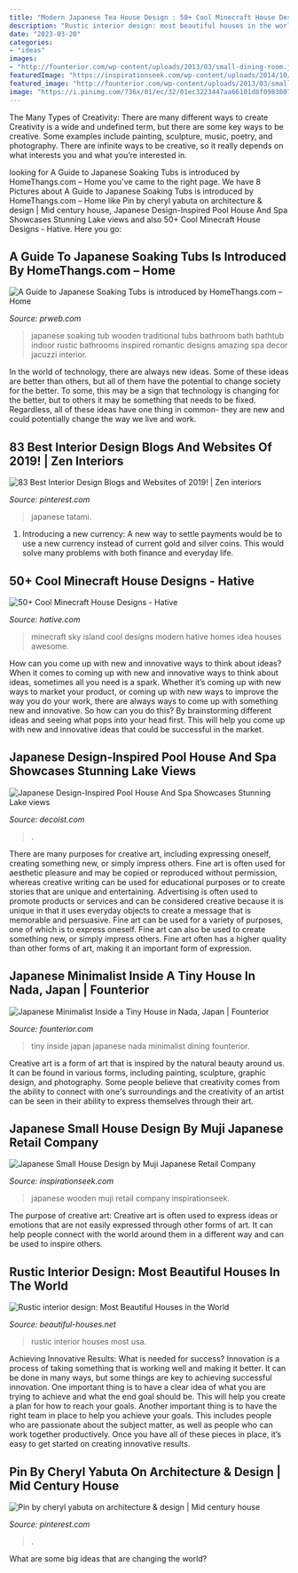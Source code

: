 ```yaml
---
title: "Modern Japanese Tea House Design : 50+ Cool Minecraft House Designs"
description: "Rustic interior design: most beautiful houses in the world"
date: "2023-03-20"
categories:
- "ideas"
images:
- "http://founterior.com/wp-content/uploads/2013/03/small-dining-room.jpg"
featuredImage: "https://inspirationseek.com/wp-content/uploads/2014/10/Japanese-Wooden-Small-House.jpg"
featured_image: "http://founterior.com/wp-content/uploads/2013/03/small-dining-room.jpg"
image: "https://i.pinimg.com/736x/01/ec/32/01ec3223447aa66101d8f098380705b8.jpg"
---
```



The Many Types of Creativity: There are many different ways to create
Creativity is a wide and undefined term, but there are some key ways to be creative. Some examples include painting, sculpture, music, poetry, and photography. There are infinite ways to be creative, so it really depends on what interests you and what you’re interested in.

	

		
looking for A Guide to Japanese Soaking Tubs is introduced by HomeThangs.com – Home you've came to the right page. We have 8 Pictures about A Guide to Japanese Soaking Tubs is introduced by HomeThangs.com – Home like Pin by cheryl yabuta on architecture &amp; design | Mid century house, Japanese Design-Inspired Pool House And Spa Showcases Stunning Lake views and also 50+ Cool Minecraft House Designs - Hative. Here you go:
		
    
## A Guide To Japanese Soaking Tubs Is Introduced By HomeThangs.com – Home

<img loading=lazy src="http://ww1.prweb.com/prfiles/2012/11/07/10108594/Traditional-Wooden-Japanese-Soaking-Tub.jpg" onerror="this.onerror=null;this.src='https://tse2.mm.bing.net/th?id=OIP.KkyAMPjrtpavPGBFUdlCNAHaHa&amp;pid=15.1';" alt="A Guide to Japanese Soaking Tubs is introduced by HomeThangs.com – Home">

_Source: prweb.com_

>japanese soaking tub wooden traditional tubs bathroom bath bathtub indoor rustic bathrooms inspired romantic designs amazing spa decor jacuzzi interior. 

	

In the world of technology, there are always new ideas. Some of these ideas are better than others, but all of them have the potential to change society for the better. To some, this may be a sign that technology is changing for the better, but to others it may be something that needs to be fixed. Regardless, all of these ideas have one thing in common- they are new and could potentially change the way we live and work.

    
## 83 Best Interior Design Blogs And Websites Of 2019! | Zen Interiors

<img loading=lazy src="https://i.pinimg.com/736x/3b/26/64/3b26643a5546ae13776e7ee6ddee7d39.jpg" onerror="this.onerror=null;this.src='https://tse3.mm.bing.net/th?id=OIP.PWCuKgD_ZuB_gJ_0rsjbsQHaK9&amp;pid=15.1';" alt="83 Best Interior Design Blogs and Websites of 2019! | Zen interiors">

_Source: pinterest.com_

>japanese tatami. 

	

1. Introducing a new currency: A new way to settle payments would be to use a new currency instead of current gold and silver coins. This would solve many problems with both finance and everyday life.

    
## 50+ Cool Minecraft House Designs - Hative

<img loading=lazy src="https://hative.com/wp-content/uploads/2014/02/minecraft-houses/minecraft-sky-island-27.jpg" onerror="this.onerror=null;this.src='https://tse4.mm.bing.net/th?id=OIP.RskuuKUZzzArnnnZg6IT0QHaEP&amp;pid=15.1';" alt="50+ Cool Minecraft House Designs - Hative">

_Source: hative.com_

>minecraft sky island cool designs modern hative homes idea houses awesome. 

	

How can you come up with new and innovative ways to think about ideas?
When it comes to coming up with new and innovative ways to think about ideas, sometimes all you need is a spark. Whether it’s coming up with new ways to market your product, or coming up with new ways to improve the way you do your work, there are always ways to come up with something new and innovative. So how can you do this? By brainstorming different ideas and seeing what pops into your head first. This will help you come up with new and innovative ideas that could be successful in the market.

    
## Japanese Design-Inspired Pool House And Spa Showcases Stunning Lake Views

<img loading=lazy src="https://cdn.decoist.com/wp-content/uploads/2014/03/Tranquil-Japanese-bath-house.jpg" onerror="this.onerror=null;this.src='https://tse4.mm.bing.net/th?id=OIP.LiVZtTRgan1ioun4H14FiwHaKD&amp;pid=15.1';" alt="Japanese Design-Inspired Pool House And Spa Showcases Stunning Lake views">

_Source: decoist.com_

>. 

	

There are many purposes for creative art, including expressing oneself, creating something new, or simply impress others. Fine art is often used for aesthetic pleasure and may be copied or reproduced without permission, whereas creative writing can be used for educational purposes or to create stories that are unique and entertaining. Advertising is often used to promote products or services and can be considered creative because it is unique in that it uses everyday objects to create a message that is memorable and persuasive.
Fine art can be used for a variety of purposes, one of which is to express oneself. Fine art can also be used to create something new, or simply impress others. Fine art often has a higher quality than other forms of art, making it an important form of expression.

    
## Japanese Minimalist Inside A Tiny House In Nada, Japan | Founterior

<img loading=lazy src="http://founterior.com/wp-content/uploads/2013/03/small-dining-room.jpg" onerror="this.onerror=null;this.src='https://tse1.mm.bing.net/th?id=OIP.zdkVfxm22r_kkWjEFHe93AHaJ3&amp;pid=15.1';" alt="Japanese Minimalist Inside a Tiny House in Nada, Japan | Founterior">

_Source: founterior.com_

>tiny inside japan japanese nada minimalist dining founterior. 

	

Creative art is a form of art that is inspired by the natural beauty around us. It can be found in various forms, including painting, sculpture, graphic design, and photography. Some people believe that creativity comes from the ability to connect with one's surroundings and the creativity of an artist can be seen in their ability to express themselves through their art.

    
## Japanese Small House Design By Muji Japanese Retail Company

<img loading=lazy src="https://inspirationseek.com/wp-content/uploads/2014/10/Japanese-Wooden-Small-House.jpg" onerror="this.onerror=null;this.src='https://tse4.mm.bing.net/th?id=OIP.lNC_kwJxFZP9pXW15kcJ_gHaLH&amp;pid=15.1';" alt="Japanese Small House Design by Muji Japanese Retail Company">

_Source: inspirationseek.com_

>japanese wooden muji retail company inspirationseek. 

	

The purpose of creative art:
Creative art is often used to express ideas or emotions that are not easily expressed through other forms of art. It can help people connect with the world around them in a different way and can be used to inspire others.

    
## Rustic Interior Design: Most Beautiful Houses In The World

<img loading=lazy src="https://3.bp.blogspot.com/-KlUrR69F4J4/VNSZ6MPYmJI/AAAAAAAADiE/LtZ0rn8pZmI/s1600/Rustic%2Binterior%2B22.jpg" onerror="this.onerror=null;this.src='https://tse3.mm.bing.net/th?id=OIP.W3IMUTbBX60xQFOyq38B6AAAAA&amp;pid=15.1';" alt="Rustic interior design: Most Beautiful Houses in the World">

_Source: beautiful-houses.net_

>rustic interior houses most usa. 

	

Achieving Innovative Results: What is needed for success?
Innovation is a process of taking something that is working well and making it better. It can be done in many ways, but some things are key to achieving successful innovation. One important thing is to have a clear idea of what you are trying to achieve and what the end goal should be. This will help you create a plan for how to reach your goals. Another important thing is to have the right team in place to help you achieve your goals. This includes people who are passionate about the subject matter, as well as people who can work together productively. Once you have all of these pieces in place, it’s easy to get started on creating innovative results.

    
## Pin By Cheryl Yabuta On Architecture &amp; Design | Mid Century House

<img loading=lazy src="https://i.pinimg.com/736x/01/ec/32/01ec3223447aa66101d8f098380705b8.jpg" onerror="this.onerror=null;this.src='https://tse2.mm.bing.net/th?id=OIP.CR2nBNdDKFtsXCrjwZBilgHaHA&amp;pid=15.1';" alt="Pin by cheryl yabuta on architecture &amp; design | Mid century house">

_Source: pinterest.com_

>. 

	

What are some big ideas that are changing the world?

